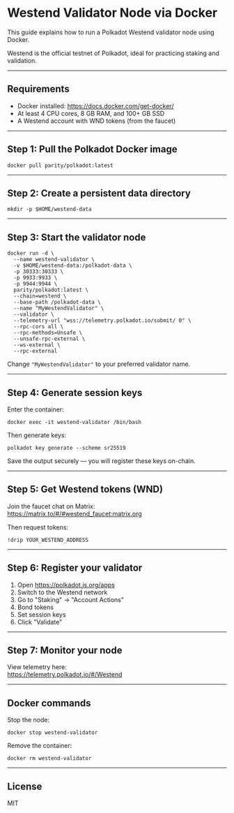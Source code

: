 # Westend Validator Node via Docker

This guide explains how to run a Polkadot Westend validator node using Docker.

Westend is the official testnet of Polkadot, ideal for practicing staking and validation.

---

## Requirements

- Docker installed: https://docs.docker.com/get-docker/
- At least 4 CPU cores, 8 GB RAM, and 100+ GB SSD
- A Westend account with WND tokens (from the faucet)

---

## Step 1: Pull the Polkadot Docker image

```
docker pull parity/polkadot:latest
```

---

## Step 2: Create a persistent data directory

```
mkdir -p $HOME/westend-data
```

---

## Step 3: Start the validator node

```
docker run -d \
  --name westend-validator \
  -v $HOME/westend-data:/polkadot-data \
  -p 30333:30333 \
  -p 9933:9933 \
  -p 9944:9944 \
  parity/polkadot:latest \
  --chain=westend \
  --base-path /polkadot-data \
  --name "MyWestendValidator" \
  --validator \
  --telemetry-url "wss://telemetry.polkadot.io/submit/ 0" \
  --rpc-cors all \
  --rpc-methods=Unsafe \
  --unsafe-rpc-external \
  --ws-external \
  --rpc-external
```

Change `"MyWestendValidator"` to your preferred validator name.

---

## Step 4: Generate session keys

Enter the container:

```
docker exec -it westend-validator /bin/bash
```

Then generate keys:

```
polkadot key generate --scheme sr25519
```

Save the output securely — you will register these keys on-chain.

---

## Step 5: Get Westend tokens (WND)

Join the faucet chat on Matrix:  
https://matrix.to/#/#westend_faucet:matrix.org

Then request tokens:

```
!drip YOUR_WESTEND_ADDRESS
```

---

## Step 6: Register your validator

1. Open https://polkadot.js.org/apps
2. Switch to the Westend network
3. Go to "Staking" → "Account Actions"
4. Bond tokens
5. Set session keys
6. Click "Validate"

---

## Step 7: Monitor your node

View telemetry here:  
https://telemetry.polkadot.io/#/Westend

---

## Docker commands

Stop the node:

```
docker stop westend-validator
```

Remove the container:

```
docker rm westend-validator
```

---

## License

MIT
